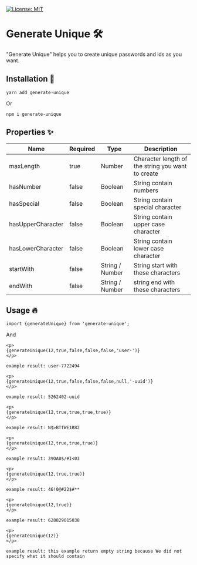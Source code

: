 [![License: MIT](https://img.shields.io/badge/License-MIT-yellow.svg)](https://opensource.org/licenses/MIT)

# Generate Unique 🛠

"Generate Unique" helps you to create unique passwords and ids as you want.

## Installation 🚀

```
yarn add generate-unique
```

Or

```
npm i generate-unique
```

## Properties ✨

| Name              | Required | Type            | Description                                       |
| ----------------- | -------- | --------------- | ------------------------------------------------- |
| maxLength         | true     | Number          | Character length of the string you want to create |
| hasNumber         | false    | Boolean         | String contain numbers                            |
| hasSpecial        | false    | Boolean         | String contain special character                  |
| hasUpperCharacter | false    | Boolean         | String contain upper case character               |
| hasLowerCharacter | false    | Boolean         | String contain lower case character               |
| startWith         | false    | String / Number | String start with these characters                |
| endWith           | false    | String / Number | string end with these characters                  |

## Usage 🔥

```
import {generateUnique} from 'generate-unique';
```

And

```
<p>
{generateUnique(12,true,false,false,false,'user-')}
</p>

example result: user-7722494
```

```
<p>
{generateUnique(12,true,false,false,false,null,'-uuid')}
</p>

example result: 5262402-uuid
```

```
<p>
{generateUnique(12,true,true,true,true)}
</p>

example result: N$>BTfWE1R82
```

```
<p>
{generateUnique(12,true,true,true)}
</p>

example result: 39OA0$/#I<03
```

```
<p>
{generateUnique(12,true,true)}
</p>

example result: 46!0@#22$#**
```

```
<p>
{generateUnique(12,true)}
</p>

example result: 628829015038
```

```
<p>
{generateUnique(12)}
</p>

example result: this example return empty string because We did not specify what it should contain
```
